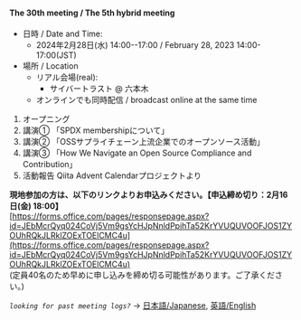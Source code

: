 #### The 30th meeting / The 5th hybrid meeting

- 日時 / Date and Time:
  - 2024年2月28日(水) 14:00--17:00 / February 28, 2023 14:00-17:00(JST)
- 場所 / Location
  - リアル会場(real):
    - サイバートラスト @ 六本木
  - オンラインでも同時配信 / broadcast online at the same time

1. オープニング
2. 講演① 「SPDX membershipについて」
3. 講演② 「OSSサプライチェーン上流企業でのオープンソース活動」
4. 講演③ 「How We Navigate an Open Source Compliance and Contribution」
5. 活動報告 Qiita Advent Calendarプロジェクトより

**現地参加の方は、以下のリンクよりお申込みください。【申込締め切り：2月16日(金) 18:00】**  
[https://forms.office.com/pages/responsepage.aspx?id=JEbMcrQyq024CoVj5Vm9gsYcHJpNnldPpihTa52KrYVUQUVOOFJOS1ZYOUhRQkJLRklZOExTOElCMC4u](https://forms.office.com/pages/responsepage.aspx?id=JEbMcrQyq024CoVj5Vm9gsYcHJpNnldPpihTa52KrYVUQUVOOFJOS1ZYOUhRQkJLRklZOExTOElCMC4u)  
(定員40名のため早めに申し込みを締め切る可能性があります。ご了承ください。)


*`looking for past meeting logs?`* → [日本語/Japanese](https://openchain-project.github.io/OpenChain-JWG/meeting-minutes.html), [英語/English](https://openchain-project.github.io/OpenChain-JWG/meeting-minutes_en.html)  
